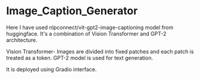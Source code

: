 # Image_Caption_Generator

Here I have used nlpconnect/vit-gpt2-image-captioning model from huggingface. It's a combination of Vision Transformer and GPT-2 architecture.

Vision Transformer- Images are divided into fixed patches and each patch is treated as a token.
GPT-2 model is used for text generation.

It is deployed using Gradio interface.
